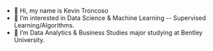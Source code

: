 - 👋 Hi, my name is Kevin Troncoso 
- 👀 I’m interested in Data Science & Machine Learning -- Supervised Learning/Algorithms. 
- 🌱 I’m Data Analytics & Business Studies major studying at Bentley University. 


<!---
KevinT-13/KevinT-13 is a ✨ special ✨ repository because its `README.md` (this file) appears on your GitHub profile.
You can click the Preview link to take a look at your changes.
--->
